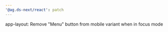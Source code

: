```yaml
---
'@ag.ds-next/react': patch
---
```


app-layout: Remove "Menu" button from mobile variant when in focus mode 
